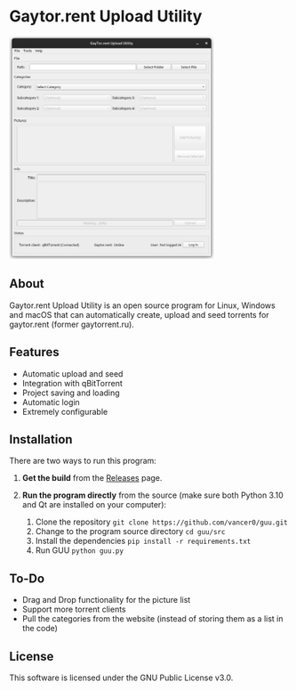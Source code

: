 # Gaytor.rent Upload Utility

<img title="GUU" alt="GUU" height=400 src="https://github.com/vancer0/guu/raw/master/media/screenshot.png">

## About

Gaytor.rent Upload Utility is an open source program for Linux, Windows and macOS that can automatically create, upload and seed torrents for gaytor.rent (former gaytorrent.ru).

## Features

- Automatic upload and seed
- Integration with qBitTorrent
- Project saving and loading
- Automatic login
- Extremely configurable

## Installation

There are two ways to run this program:
1. **Get the build** from the [Releases](https://github.com/vancer0/guu/releases) page.

2. **Run the program directly** from the source (make sure both Python 3.10 and Qt are installed on your computer):
    1. Clone the repository `git clone https://github.com/vancer0/guu.git`
    2. Change to the program source directory `cd guu/src`
    3. Install the dependencies `pip install -r requirements.txt`
    4. Run GUU `python guu.py`

## To-Do

- Drag and Drop functionality for the picture list
- Support more torrent clients
- Pull the categories from the website (instead of storing them as a list in the code)

## License

This software is licensed under the GNU Public License v3.0.
